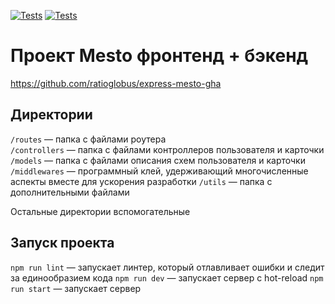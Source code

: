[![Tests](../../actions/workflows/tests-13-sprint.yml/badge.svg)](../../actions/workflows/tests-13-sprint.yml) [![Tests](../../actions/workflows/tests-14-sprint.yml/badge.svg)](../../actions/workflows/tests-14-sprint.yml)
# Проект Mesto фронтенд + бэкенд

https://github.com/ratioglobus/express-mesto-gha

## Директории

`/routes` — папка с файлами роутера  
`/controllers` — папка с файлами контроллеров пользователя и карточки   
`/models` — папка с файлами описания схем пользователя и карточки
`/middlewares` — программный клей, удерживающий многочисленные аспекты вместе для ускорения разработки
`/utils` — папка с дополнительными файлами  
  
Остальные директории вспомогательные

## Запуск проекта

`npm run lint` — запускает линтер, который отлавливает ошибки и следит за единообразием кода
`npm run dev` — запускает сервер с hot-reload
`npm run start` — запускает сервер   
